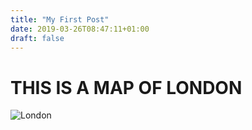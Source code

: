 ```yaml
---
title: "My First Post"
date: 2019-03-26T08:47:11+01:00
draft: false
---
```



# THIS IS  A MAP OF LONDON
![London](/images/london.png)